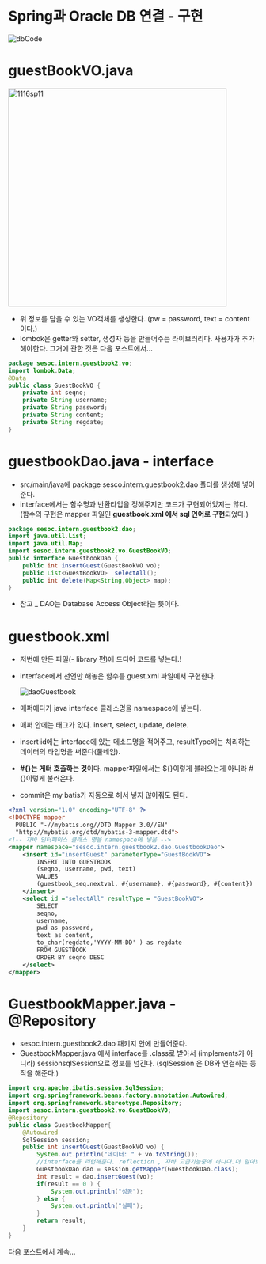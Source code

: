 # Spring과 Oracle DB 연결 - 구현

![dbCode](https://user-images.githubusercontent.com/37058233/99866789-61a43500-2bf7-11eb-9ac3-9695692e7178.PNG)



# guestBookVO.java

<img width="441" alt="1116sp11" src="https://user-images.githubusercontent.com/37058233/99865540-d1152700-2bed-11eb-9a04-6c54af0267ad.PNG">

- 위 정보를 담을 수 있는 VO객체를 생성한다. (pw = password, text = content 이다.)
- lombok은 getter와 setter, 생성자 등을 만들어주는 라이브러리다. 사용자가 추가해야한다. 그거에 관한 것은 다음 포스트에서...

```java
package sesoc.intern.guestbook2.vo;
import lombok.Data;
@Data
public class GuestBookVO {
	private int seqno;
	private String username;
	private String password;
	private String content;
	private String regdate;
}
```

# guestbookDao.java - interface

- src/main/java에 package sesco.intern.guestbook2.dao 폴더를 생성해 넣어준다.
- interface에서는 함수명과 반환타입을 정해주지만 코드가 구현되어있지는 않다. (함수의 구현은 mapper 파일인 **guestbook.xml 에서 sql 언어로 구현**되었다.) 

```java
package sesoc.intern.guestbook2.dao;
import java.util.List;
import java.util.Map;
import sesoc.intern.guestbook2.vo.GuestBookVO;
public interface GuestbookDao {
	public int insertGuest(GuestBookVO vo);
	public List<GuestBookVO>  selectAll();
	public int delete(Map<String,Object> map);	
}
```

* 참고 _ DAO는 Database Access Object라는 뜻이다.

# guestbook.xml

- 저번에 만든 파일(- library 편)에 드디어 코드를 넣는다.!

- interface에서 선언만 해놓은 함수를 guest.xml 파일에서 구현한다.

  ![daoGuestbook](https://user-images.githubusercontent.com/37058233/99536221-69908900-29ed-11eb-874b-c2b0b99f222f.PNG)

- 매퍼에다가 java interface 클래스명을 namespace에 넣는다.

- 매퍼 안에는 태그가 있다. insert, select, update, delete.

- insert id에는 interface에 있는 메소드명을 적어주고, resultType에는 처리하는 데이터의 타입명을 써준다(풀네임).

- **#{}는 게터 호출하는 것**이다. mapper파일에서는 ${}이렇게 불러오는게 아니라 #{}이렇게 불러온다.

- commit은 my batis가 자동으로 해서 넣지 않아줘도 된다.

```xml
<?xml version="1.0" encoding="UTF-8" ?>
<!DOCTYPE mapper
  PUBLIC "-//mybatis.org//DTD Mapper 3.0//EN"
  "http://mybatis.org/dtd/mybatis-3-mapper.dtd">
<!-- 자바 인터페이스 클래스 명을 namespace에 넣음 -->  
<mapper namespace="sesoc.intern.guestbook2.dao.GuestbookDao">
    <insert id="insertGuest" parameterType="GuestBookVO">
        INSERT INTO GUESTBOOK
        (seqno, username, pwd, text)
        VALUES
        (guestbook_seq.nextval, #{username}, #{password}, #{content})
    </insert>
    <select id ="selectAll" resultType = "GuestBookVO">
        SELECT 
        seqno,
        username,
        pwd as password,
        text as content,
        to_char(regdate,'YYYY-MM-DD' ) as regdate
        FROM GUESTBOOK
        ORDER BY seqno DESC
    </select>
</mapper>
```

# GuestbookMapper.java -@Repository

- sesoc.intern.guestbook2.dao 패키지 안에 만들어준다.
- GuestbookMapper.java 에서 interface를 .class로 받아서 (implements가 아니라) sessionsqlSession으로 정보를 넘긴다. (sqlSession 은 DB와 연결하는 동작을 해준다.)

```java
import org.apache.ibatis.session.SqlSession;
import org.springframework.beans.factory.annotation.Autowired;
import org.springframework.stereotype.Repository;
import sesoc.intern.guestbook2.vo.GuestBookVO;
@Repository
public class GuestbookMapper{
    @Autowired
    SqlSession session;
    public int insertGuest(GuestBookVO vo) {
        System.out.println("데이터: " + vo.toString());
        //interface를 리턴해준다. reflection , 자바 고급기능중에 하나다.더 알아보기
        GuestbookDao dao = session.getMapper(GuestbookDao.class);
        int result = dao.insertGuest(vo);
        if(result == 0 ) {
            System.out.println("성공");
        } else {
            System.out.println("실패");
        }
        return result;
    }
}
```



다음 포스트에서 계속...
